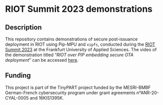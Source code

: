 # RIOT Summit 2023 demonstrations

## Description

This repository contains demonstrations of secure post-issuance
deployment in RIOT using Pip-MPU and `xipfs`, conducted during the [RIOT
Summit 2023](https://summit.riot-os.org/2023/) at the Frankfurt
University of Applied Sciences. The video of the demonstration titled
“*RIOT over PIP embedding secure OTA deployment*” can be accessed
[here](https://youtu.be/1mvKq7coJ98).

## Funding

This project is part of the TinyPART project funded by the MESRI-BMBF
German-French cybersecurity program under grant agreements
n°ANR-20-CYAL-0005 and 16KIS1395K.
